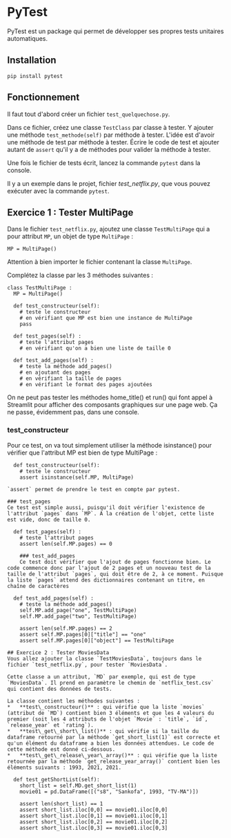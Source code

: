 # PyTest
PyTest est un package qui permet de développer ses propres tests unitaires automatiques.

## Installation
`pip install pytest`

## Fonctionnement
Il faut tout d'abord créer un fichier `test_quelquechose.py`.

Dans ce fichier, créez une classe `TestClass` par classe à tester.
Y ajouter une méthode `test_methode(self)` par méthode à tester. L'idée est d'avoir une méthode de test par méthode à tester.
Écrire le code de test et ajouter autant de `assert` qu'il y a de méthodes pour valider la méthode à tester. 

Une fois le fichier de tests écrit, lancez la commande `pytest` dans la console.

Il y a un exemple dans le projet, fichier *test_netflix.py*, que vous pouvez exécuter avec la commande `pytest`.

## Exercice 1 : Tester MultiPage
Dans le fichier `test_netflix.py`, ajoutez une classe `TestMultiPage` qui a pour attribut `MP`, un objet de type `MultiPage` : 

`
  MP = MultiPage()
`

Attention à bien importer le fichier contenant la classe `MultiPage`.

Complétez la classe par les 3 méthodes suivantes :

```
class TestMultiPage :
  MP = MultiPage()

  def test_constructeur(self):
    # teste le constructeur
    # en vérifiant que MP est bien une instance de MultiPage
    pass
    
  def test_pages(self) :
    # teste l'attribut pages
    # en vérifiant qu'on a bien une liste de taille 0

  def test_add_pages(self) :
    # teste la méthode add_pages()
    # en ajoutant des pages 
    # en vérifiant la taille de pages
    # en vérifiant le format des pages ajoutées 
```

On ne peut pas tester les méthodes home_title() et run() qui font appel à Streamlit pour afficher des composants graphiques sur une page web. Ça ne passe, évidemment pas, dans une console.

### test_constructeur
Pour ce test, on va tout simplement utiliser la méthode isinstance() pour vérifier que l'attribut MP est bien de type MultiPage :

```
  def test_constructeur(self):
    # teste le constructeur
    assert isinstance(self.MP, MultiPage)

`assert` permet de prendre le test en compte par pytest.

### test_pages
Ce test est simple aussi, puisqu'il doit vérifier l'existence de l'attribut `pages` dans `MP`. À la création de l'objet, cette liste est vide, donc de taille 0.

  def test_pages(self) :
    # teste l'attribut pages
    assert len(self.MP.pages) == 0

    ### test_add_pages
    Ce test doit vérifier que l'ajout de pages fonctionne bien. Le code commence donc par l'ajout de 2 pages et un nouveau test de la taille de l'attribut `pages`, qui doit être de 2, à ce moment. Puisque la liste `pages` attend des dictionnaires contenant un titre, en chaîne de caractères

  def test_add_pages(self) :
    # teste la méthode add_pages()
    self.MP.add_page("one", TestMultiPage)
    self.MP.add_page("two", TestMultiPage)
    
    assert len(self.MP.pages) == 2
    assert self.MP.pages[0]["title"] == "one"
    assert self.MP.pages[0]["object"] == TestMultiPage

## Exercice 2 : Tester MoviesData
Vous allez ajouter la classe `TestMoviesData`, toujours dans le fichier `test_netflix.py`, pour tester `MoviesData`.

Cette classe a un attribut, `MD` par exemple, qui est de type `MoviesData`. Il prend en paramètre le chemin de `netflix_test.csv` qui contient des données de tests.

La classe contient les méthodes suivantes :
*   **test\_constructeur()** : qui vérifie que la liste `movies` (attribut de `MD`) contient bien 3 éléments et que les 4 valeurs du premier (soit les 4 attributs de l'objet `Movie` : `title`, `id`, `release_year` et `rating`).
*   **test\_get\_short\_list()** : qui vérifie si la taille du dataframe retourné par la méthode `get_short_list(1)` est correcte et qu'un élément du dataframe a bien les données attendues. Le code de cette méthode est donné ci-dessous.
*   **test\_get\_release\_year\_array()** : qui vérifie que la liste retournée par la méthode `get_release_year_array()` contient bien les éléments suivants : 1993, 2021, 2021.

  def test_getShortList(self):
    short_list = self.MD.get_short_list(1)
    movie01 = pd.DataFrame([("s8", "Sankofa", 1993, "TV-MA")])
    
    assert len(short_list) == 1
    assert short_list.iloc[0,0] == movie01.iloc[0,0]
    assert short_list.iloc[0,1] == movie01.iloc[0,1]
    assert short_list.iloc[0,2] == movie01.iloc[0,2]
    assert short_list.iloc[0,3] == movie01.iloc[0,3]

